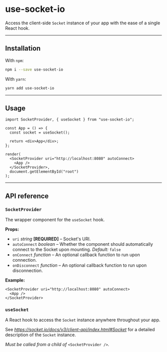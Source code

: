 # use-socket-io

Access the client-side `Socket` instance of your app with the ease of a single React hook.

---

## Installation

With `npm`:

```sh
npm i --save use-socket-io
```

With `yarn`:

```sh
yarn add use-socket-io
```

---

## Usage

```tsx
import SocketProvider, { useSocket } from "use-socket-io";

const App = () => {
  const socket = useSocket();

  return <div>App</div>;
};

render(
  <SocketProvider uri="http://localhost:8080" autoConnect>
    <App />
  </SocketProvider>,
  document.getElementById("root")
);
```

---

## API reference

### `SocketProvider`

The wrapper component for the `useSocket` hook.

**Props:**

- `uri` _string_ **[REQUIRED]** – Socket's URI.
- `autoConnect` _boolean_ – Whether the component should automatically connect to the Socket upon mounting. _Default:_ `false`
- `onConnect` _function_ – An optional callback function to run upon connection.
- `onDisconnect` _function_ – An optional callback function to run upon disconnection.

**Example:**

```tsx
<SocketProvider uri="http://localhost:8080" autoConnect>
  <App />
</SocketProvider>
```

### `useSocket`

A React hook to access the `Socket` instance anywhere throughout your app.

See _<https://socket.io/docs/v3/client-api/index.html#Socket>_ for a detailed description of the `Socket` instance.

_Must be called from a child of_ `<SocketProvider />`_._
